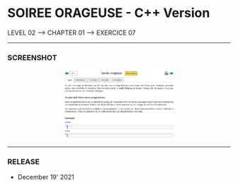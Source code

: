 # SOIREE ORAGEUSE - C++ Version
LEVEL 02 --> CHAPTER 01 --> EXERCICE 07

---
### **SCREENSHOT**

<div align="center">
    <img
        src="https://github.com/Ayckinn/CPP/blob/main/FRANCE_IOI/LEVEL_02/Chapter_01/07_soiree_orageuse/orageuse.png"
        alt="DEMO"
        style="width:50%">
</div>

---
### **RELEASE**

- December 19' 2021